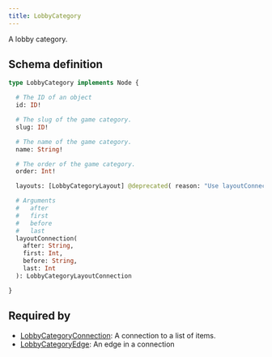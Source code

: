 ```yaml
---
title: LobbyCategory
---
```


A lobby category.

## Schema definition
```graphql
type LobbyCategory implements Node {

  # The ID of an object
  id: ID!

  # The slug of the game category.
  slug: ID!

  # The name of the game category.
  name: String!

  # The order of the game category.
  order: Int!

  layouts: [LobbyCategoryLayout] @deprecated( reason: "Use layoutConnection instead for pagination possibilities" )

  # Arguments
  #   after
  #   first
  #   before
  #   last
  layoutConnection(
    after: String,
    first: Int,
    before: String,
    last: Int
  ): LobbyCategoryLayoutConnection

}
```

## Required by
* [LobbyCategoryConnection](graphql/schema/lobbycategoryconnection.md): A connection to a list of items.
* [LobbyCategoryEdge](graphql/schema/lobbycategoryedge.md): An edge in a connection
